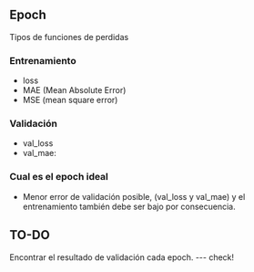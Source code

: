 ## Epoch
Tipos de funciones de perdidas


### Entrenamiento
- loss
- MAE (Mean Absolute Error)
- MSE (mean square error)

### Validación
- val_loss
- val_mae:


### Cual es el epoch ideal
- Menor error de validación posible, (val_loss y val_mae) y el entrenamiento también debe ser bajo por consecuencia.


## TO-DO
Encontrar el resultado de validación cada epoch. --- check!
